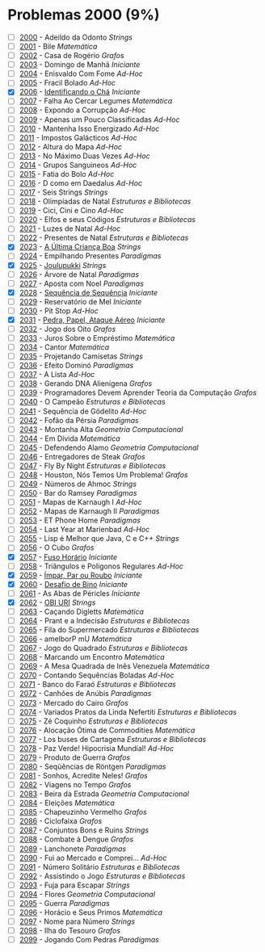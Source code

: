 # Problemas 2000 (9%)

- [ ]  [2000](https://www.beecrowd.com.br/repository/UOJ_2000.html) - Adeildo da Odonto *Strings*
- [ ]  [2001](https://www.beecrowd.com.br/repository/UOJ_2001.html) - Bile *Matemática*
- [ ]  [2002](https://www.beecrowd.com.br/repository/UOJ_2002.html) - Casa de Rogério *Grafos*
- [ ]  [2003](https://www.beecrowd.com.br/repository/UOJ_2003.html) - Domingo de Manhã *Iniciante*
- [ ]  [2004](https://www.beecrowd.com.br/repository/UOJ_2004.html) - Enisvaldo Com Fome *Ad-Hoc*
- [ ]  [2005](https://www.beecrowd.com.br/repository/UOJ_2005.html) - Fracil Bolado *Ad-Hoc*
- [x]  [2006](https://www.beecrowd.com.br/repository/UOJ_2006.html) - [Identificando o Chá](2006.c) *Iniciante*
- [ ]  [2007](https://www.beecrowd.com.br/repository/UOJ_2007.html) - Falha Ao Cercar Legumes *Matemática*
- [ ]  [2008](https://www.beecrowd.com.br/repository/UOJ_2008.html) - Expondo a Corrupção *Ad-Hoc*
- [ ]  [2009](https://www.beecrowd.com.br/repository/UOJ_2009.html) - Apenas um Pouco Classificadas *Ad-Hoc*
- [ ]  [2010](https://www.beecrowd.com.br/repository/UOJ_2010.html) - Mantenha Isso Energizado *Ad-Hoc*
- [ ]  [2011](https://www.beecrowd.com.br/repository/UOJ_2011.html) - Impostos Galácticos *Ad-Hoc*
- [ ]  [2012](https://www.beecrowd.com.br/repository/UOJ_2012.html) - Altura do Mapa *Ad-Hoc*
- [ ]  [2013](https://www.beecrowd.com.br/repository/UOJ_2013.html) - No Máximo Duas Vezes *Ad-Hoc*
- [ ]  [2014](https://www.beecrowd.com.br/repository/UOJ_2014.html) - Grupos Sanguineos *Ad-Hoc*
- [ ]  [2015](https://www.beecrowd.com.br/repository/UOJ_2015.html) - Fatia do Bolo *Ad-Hoc*
- [ ]  [2016](https://www.beecrowd.com.br/repository/UOJ_2016.html) - D como em Daedalus *Ad-Hoc*
- [ ]  [2017](https://www.beecrowd.com.br/repository/UOJ_2017.html) - Seis Strings *Strings*
- [ ]  [2018](https://www.beecrowd.com.br/repository/UOJ_2018.html) - Olimpíadas de Natal *Estruturas e Bibliotecas*
- [ ]  [2019](https://www.beecrowd.com.br/repository/UOJ_2019.html) - Cici, Cini e Cino *Ad-Hoc*
- [ ]  [2020](https://www.beecrowd.com.br/repository/UOJ_2020.html) - Elfos e seus Códigos *Estruturas e Bibliotecas*
- [ ]  [2021](https://www.beecrowd.com.br/repository/UOJ_2021.html) - Luzes de Natal *Ad-Hoc*
- [ ]  [2022](https://www.beecrowd.com.br/repository/UOJ_2022.html) - Presentes de Natal *Estruturas e Bibliotecas*
- [x]  [2023](https://www.beecrowd.com.br/repository/UOJ_2023.html) - [A Última Criança Boa](2023.c) *Strings*
- [ ]  [2024](https://www.beecrowd.com.br/repository/UOJ_2024.html) - Empilhando Presentes *Paradigmas*
- [x]  [2025](https://www.beecrowd.com.br/repository/UOJ_2025.html) - [Joulupukki](2025.c) *Strings*
- [ ]  [2026](https://www.beecrowd.com.br/repository/UOJ_2026.html) - Árvore de Natal *Paradigmas*
- [ ]  [2027](https://www.beecrowd.com.br/repository/UOJ_2027.html) - Aposta com Noel *Paradigmas*
- [x]  [2028](https://www.beecrowd.com.br/repository/UOJ_2028.html) - [Sequência de Sequência](2028.c) *Iniciante*
- [ ]  [2029](https://www.beecrowd.com.br/repository/UOJ_2029.html) - Reservatório de Mel *Iniciante*
- [ ]  [2030](https://www.beecrowd.com.br/repository/UOJ_2030.html) - Pit Stop *Ad-Hoc*
- [x]  [2031](https://www.beecrowd.com.br/repository/UOJ_2031.html) - [Pedra, Papel, Ataque Aéreo](2031.c) *Iniciante*
- [ ]  [2032](https://www.beecrowd.com.br/repository/UOJ_2032.html) - Jogo dos Oito *Grafos*
- [ ]  [2033](https://www.beecrowd.com.br/repository/UOJ_2033.html) - Juros Sobre o Empréstimo *Matemática*
- [ ]  [2034](https://www.beecrowd.com.br/repository/UOJ_2034.html) - Cantor *Matemática*
- [ ]  [2035](https://www.beecrowd.com.br/repository/UOJ_2035.html) - Projetando Camisetas *Strings*
- [ ]  [2036](https://www.beecrowd.com.br/repository/UOJ_2036.html) - Efeito Dominó *Paradigmas*
- [ ]  [2037](https://www.beecrowd.com.br/repository/UOJ_2037.html) - A Lista *Ad-Hoc*
- [ ]  [2038](https://www.beecrowd.com.br/repository/UOJ_2038.html) - Gerando DNA Alienígena *Grafos*
- [ ]  [2039](https://www.beecrowd.com.br/repository/UOJ_2039.html) - Programadores Devem Aprender Teoria da Computação *Grafos*
- [ ]  [2040](https://www.beecrowd.com.br/repository/UOJ_2040.html) - O Campeão *Estruturas e Bibliotecas*
- [ ]  [2041](https://www.beecrowd.com.br/repository/UOJ_2041.html) - Sequência de Gödelito *Ad-Hoc*
- [ ]  [2042](https://www.beecrowd.com.br/repository/UOJ_2042.html) - Fofão da Pérsia *Paradigmas*
- [ ]  [2043](https://www.beecrowd.com.br/repository/UOJ_2043.html) - Montanha Alta *Geometria Computacional*
- [ ]  [2044](https://www.beecrowd.com.br/repository/UOJ_2044.html) - Em Dívida *Matemática*
- [ ]  [2045](https://www.beecrowd.com.br/repository/UOJ_2045.html) - Defendendo Alamo *Geometria Computacional*
- [ ]  [2046](https://www.beecrowd.com.br/repository/UOJ_2046.html) - Entregadores de Steak *Grafos*
- [ ]  [2047](https://www.beecrowd.com.br/repository/UOJ_2047.html) - Fly By Night *Estruturas e Bibliotecas*
- [ ]  [2048](https://www.beecrowd.com.br/repository/UOJ_2048.html) - Houston, Nós Temos Um Problema! *Grafos*
- [ ]  [2049](https://www.beecrowd.com.br/repository/UOJ_2049.html) - Números de Ahmoc *Strings*
- [ ]  [2050](https://www.beecrowd.com.br/repository/UOJ_2050.html) - Bar do Ramsey *Paradigmas*
- [ ]  [2051](https://www.beecrowd.com.br/repository/UOJ_2051.html) - Mapas de Karnaugh I *Ad-Hoc*
- [ ]  [2052](https://www.beecrowd.com.br/repository/UOJ_2052.html) - Mapas de Karnaugh II *Paradigmas*
- [ ]  [2053](https://www.beecrowd.com.br/repository/UOJ_2053.html) - ET Phone Home *Paradigmas*
- [ ]  [2054](https://www.beecrowd.com.br/repository/UOJ_2054.html) - Last Year at Marienbad *Ad-Hoc*
- [ ]  [2055](https://www.beecrowd.com.br/repository/UOJ_2055.html) - Lisp é Melhor que Java, C e C++ *Strings*
- [ ]  [2056](https://www.beecrowd.com.br/repository/UOJ_2056.html) - O Cubo *Grafos*
- [x]  [2057](https://www.beecrowd.com.br/repository/UOJ_2057.html) - [Fuso Horário](2057.c) *Iniciante*
- [ ]  [2058](https://www.beecrowd.com.br/repository/UOJ_2058.html) - Triângulos e Polígonos Regulares *Ad-Hoc*
- [x]  [2059](https://www.beecrowd.com.br/repository/UOJ_2059.html) - [Ímpar, Par ou Roubo](2059.c) *Iniciante*
- [x]  [2060](https://www.beecrowd.com.br/repository/UOJ_2060.html) - [Desafio de Bino](2060.c) *Iniciante*
- [ ]  [2061](https://www.beecrowd.com.br/repository/UOJ_2061.html) - As Abas de Péricles *Iniciante*
- [x]  [2062](https://www.beecrowd.com.br/repository/UOJ_2062.html) - [OBI URI](2062.c) *Strings*
- [ ]  [2063](https://www.beecrowd.com.br/repository/UOJ_2063.html) - Caçando Digletts *Matemática*
- [ ]  [2064](https://www.beecrowd.com.br/repository/UOJ_2064.html) - Prant e a Indecisão *Estruturas e Bibliotecas*
- [ ]  [2065](https://www.beecrowd.com.br/repository/UOJ_2065.html) - Fila do Supermercado *Estruturas e Bibliotecas*
- [ ]  [2066](https://www.beecrowd.com.br/repository/UOJ_2066.html) - amelborP mU *Matemática*
- [ ]  [2067](https://www.beecrowd.com.br/repository/UOJ_2067.html) - Jogo do Quadrado *Estruturas e Bibliotecas*
- [ ]  [2068](https://www.beecrowd.com.br/repository/UOJ_2068.html) - Marcando um Encontro *Matemática*
- [ ]  [2069](https://www.beecrowd.com.br/repository/UOJ_2069.html) - A Mesa Quadrada de Inês Venezuela *Matemática*
- [ ]  [2070](https://www.beecrowd.com.br/repository/UOJ_2070.html) - Contando Sequências Boladas *Ad-Hoc*
- [ ]  [2071](https://www.beecrowd.com.br/repository/UOJ_2071.html) - Banco do Faraó *Estruturas e Bibliotecas*
- [ ]  [2072](https://www.beecrowd.com.br/repository/UOJ_2072.html) - Canhões de Anúbis *Paradigmas*
- [ ]  [2073](https://www.beecrowd.com.br/repository/UOJ_2073.html) - Mercado do Cairo *Grafos*
- [ ]  [2074](https://www.beecrowd.com.br/repository/UOJ_2074.html) - Variados Pratos da Linda Nefertiti *Estruturas e Bibliotecas*
- [ ]  [2075](https://www.beecrowd.com.br/repository/UOJ_2075.html) - Zé Coquinho *Estruturas e Bibliotecas*
- [ ]  [2076](https://www.beecrowd.com.br/repository/UOJ_2076.html) - Alocação Ótima de Commodities *Matemática*
- [ ]  [2077](https://www.beecrowd.com.br/repository/UOJ_2077.html) - Los buses de Cartagena *Estruturas e Bibliotecas*
- [ ]  [2078](https://www.beecrowd.com.br/repository/UOJ_2078.html) - Paz Verde! Hipocrisia Mundial! *Ad-Hoc*
- [ ]  [2079](https://www.beecrowd.com.br/repository/UOJ_2079.html) - Produto de Guerra *Grafos*
- [ ]  [2080](https://www.beecrowd.com.br/repository/UOJ_2080.html) - Seqüências de Röntgen *Paradigmas*
- [ ]  [2081](https://www.beecrowd.com.br/repository/UOJ_2081.html) - Sonhos, Acredite Neles! *Grafos*
- [ ]  [2082](https://www.beecrowd.com.br/repository/UOJ_2082.html) - Viagens no Tempo *Grafos*
- [ ]  [2083](https://www.beecrowd.com.br/repository/UOJ_2083.html) - Beira da Estrada *Geometria Computacional*
- [ ]  [2084](https://www.beecrowd.com.br/repository/UOJ_2084.html) - Eleições *Matemática*
- [ ]  [2085](https://www.beecrowd.com.br/repository/UOJ_2085.html) - Chapeuzinho Vermelho *Grafos*
- [ ]  [2086](https://www.beecrowd.com.br/repository/UOJ_2086.html) - Ciclofaixa *Grafos*
- [ ]  [2087](https://www.beecrowd.com.br/repository/UOJ_2087.html) - Conjuntos Bons e Ruins *Strings*
- [ ]  [2088](https://www.beecrowd.com.br/repository/UOJ_2088.html) - Combate à Dengue *Grafos*
- [ ]  [2089](https://www.beecrowd.com.br/repository/UOJ_2089.html) - Lanchonete *Paradigmas*
- [ ]  [2090](https://www.beecrowd.com.br/repository/UOJ_2090.html) - Fui ao Mercado e Comprei... *Ad-Hoc*
- [ ]  [2091](https://www.beecrowd.com.br/repository/UOJ_2091.html) - Número Solitário *Estruturas e Bibliotecas*
- [ ]  [2092](https://www.beecrowd.com.br/repository/UOJ_2092.html) - Assistindo o Jogo *Estruturas e Bibliotecas*
- [ ]  [2093](https://www.beecrowd.com.br/repository/UOJ_2093.html) - Fuja para Escapar *Strings*
- [ ]  [2094](https://www.beecrowd.com.br/repository/UOJ_2094.html) - Flores *Geometria Computacional*
- [ ]  [2095](https://www.beecrowd.com.br/repository/UOJ_2095.html) - Guerra *Paradigmas*
- [ ]  [2096](https://www.beecrowd.com.br/repository/UOJ_2096.html) - Horácio e Seus Primos *Matemática*
- [ ]  [2097](https://www.beecrowd.com.br/repository/UOJ_2097.html) - Nome para Número *Strings*
- [ ]  [2098](https://www.beecrowd.com.br/repository/UOJ_2098.html) - Ilha do Tesouro *Grafos*
- [ ]  [2099](https://www.beecrowd.com.br/repository/UOJ_2099.html) - Jogando Com Pedras *Paradigmas*
